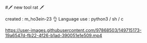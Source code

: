 #🗡️ new tool rat 🗡️


created : m_ho3ein-23 👌
Language use : python3 / sh / c










https://user-images.githubusercontent.com/97868503/149715173-19a6547d-fb22-4f26-b1ad-390051e1e509.mp4

